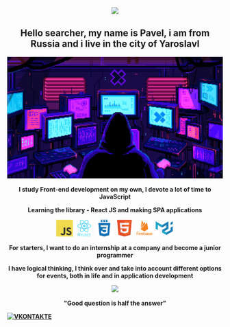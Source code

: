 <div id="header" align="center">
  <img src="https://media.giphy.com/media/3ornk57KwDXf81rjWM/giphy.gif" />
</div>

<h2 align="center">
  Hello searcher, my name is Pavel, i am from Russia and i live in the city of Yaroslavl
</h2>

<!-- ***I am a senior front-end developer from the future, as a result of the time jump, my skills fell back to the level of a junior   
It will take a couple of years of work in the company to restore my skills*** -->

[![Header](https://github.com/xxittacion/xxittacion/blob/main/assets/Header.gif)](https://github.com/xxittacion)

<p align="center">
  <b>I study Front-end development on my own, I devote a lot of time to JavaScript<b/>
</p>
  
<p align="center">
  <b>Learning the library - React JS and making SPA applications<b/>
</p>

<div align="center">
  <img src="https://github.com/devicons/devicon/blob/master/icons/javascript/javascript-original.svg" title="JavaScript" alt="JavaScript" width="40"      height="40"/>&nbsp;
  <img src="https://github.com/devicons/devicon/blob/master/icons/react/react-original-wordmark.svg" title="React" alt="React" width="40"                height="40"/>&nbsp;
  <img src="https://github.com/devicons/devicon/blob/master/icons/css3/css3-plain-wordmark.svg"  title="CSS3" alt="CSS" width="40" height="40"/>&nbsp;
  <img src="https://github.com/devicons/devicon/blob/master/icons/html5/html5-original.svg" title="HTML5" alt="HTML" width="40" height="40"/>&nbsp;
  <img src="https://github.com/devicons/devicon/blob/master/icons/firebase/firebase-plain-wordmark.svg" title="Firebase" alt="Firebase" width="40"          height="40"/>&nbsp;
  <img src="https://github.com/devicons/devicon/blob/master/icons/materialui/materialui-original.svg" title="Material UI" alt="Material UI" width="40"      height="40"/>&nbsp;
</div>

<!-- ![HTML](https://img.shields.io/badge/-HTML-blueviolet?style=for-the-badge&logo=HTML5)
![CSS](https://img.shields.io/badge/-CSS-blueviolet?style=for-the-badge&logo=CSS3)
![JavaScript](https://img.shields.io/badge/-JavaScript-blueviolet?style=for-the-badge&logo=JavaScript)
![React](https://img.shields.io/badge/-React-blueviolet?style=for-the-badge&logo=React) -->

<p align="center">
  <b>For starters, I want to do an internship at a company and become a junior programmer<b/>
</p>

<!-- [![Main](https://github.com/xxittacion/xxittacion/blob/main/assets/Main.gif)](https://github.com/xxittacion) -->

<p align="center">
  <b>I have logical thinking, I think over and take into account different options for events, both in life and in application development<b/>
</p>

<div id="header" align="center">
  <img src="https://media.giphy.com/media/M9gbBd9nbDrOTu1Mqx/giphy.gif" width="100"/>
</div>

<p align="center">
  <b>"Good question is half the answer"<b/>
</p>

[![VKONTAKTE](https://img.shields.io/badge/-VKONTAKTE-black?style=for-the-badge&logo=Vk&logoColor=4F7DB3)](https://vk.com/id148166498)

<!-- [![Footer](https://github.com/xxittacion/xxittacion/blob/main/assets/Footer.gif)](https://github.com/xxittacion) -->

<!-- [![Anurag's GitHub stats](https://github-readme-stats.vercel.app/api?username=xxittacion&hide=contribs,issues&show_icons=true&theme=material-palenight&border_radius=10px)](https://github.com/xxittacion?tab=repositories) -->
